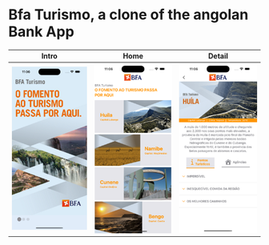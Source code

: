 # Bfa Turismo, a clone of the angolan Bank App

| Intro  | Home | Detail |
| --- | --- | --- |
![Intro Image!](/Screenshots/Intro.png) | ![Home Image!](/Screenshots/Home.png) | ![Details Image!](/Screenshots/Details.png)
